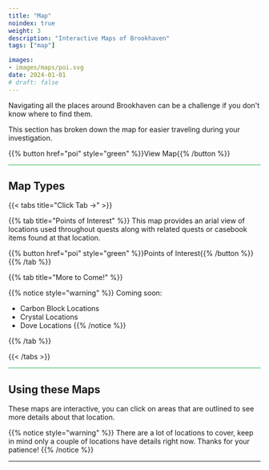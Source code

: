 ```yaml
---
title: "Map"
noindex: true
weight: 3
description: "Interactive Maps of Brookhaven"
tags: ["map"]

images:
- images/maps/poi.svg
date: 2024-01-01
# draft: false
--- 
```



Navigating all the places around Brookhaven can be a challenge if you don't know where to find them. 

This section has broken down the map for easier traveling during your investigation. 


{{% button href="poi" style="green" %}}View Map{{% /button %}}

<hr style="background-color: #28b44c" size=8>

## Map Types

{{< tabs title="Click Tab ->" >}}

{{% tab title="Points of Interest" %}}
This map provides an arial view of locations used throughout quests along with related quests or casebook items found at that location.

{{% button href="poi" style="green" %}}Points of Interest{{% /button %}}
{{% /tab %}}

{{% tab title="More to Come!" %}}

{{% notice style="warning" %}}
Coming soon: 

- Carbon Block Locations
- Crystal Locations
- Dove Locations
{{% /notice %}}

{{% /tab %}}

{{< /tabs >}}

<hr style="background-color: #28b44c" size=8>

## Using these Maps

These maps are interactive, you can click on areas that are outlined to see more details about that location.

{{% notice style="warning" %}}
There are a lot of locations to cover, keep in mind only a couple of locations have details right now. Thanks for your patience!
{{% /notice %}}

---
